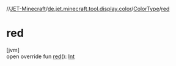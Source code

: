 //[JET-Minecraft](../../../index.md)/[de.jet.minecraft.tool.display.color](../index.md)/[ColorType](index.md)/[red](red.md)

# red

[jvm]\
open override fun [red](red.md)(): [Int](https://kotlinlang.org/api/latest/jvm/stdlib/kotlin/-int/index.html)
